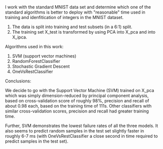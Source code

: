 I work with the standard MNIST data set and determine which one of the standard algorithms is better to deploy with "reasonable"
time used in training and idenfitication of integers in the MNIST dataset. 

1. The data is split into training and test subsets (in a 6:1) split. 
2. The training set X_test is transformed by using PCA into X_pca and into X_ipca. 

Algorithms used in this work:

1. SVM (support vector machines)
2. RandomForestClassifier
3. Stochastic Gradient Descent
4. OneVsRestClassifier

Conclusions:

We decide to go with the Support Vector Machine (SVM) trained on X_pca which was simply dimension-reduced by principal component
analysis, based on cross-validation score of roughly 98%, precision and recall of about 0.98 each, based on the training time
of 111s. Other classifiers with similar cross-validation scores, precision and recall had greater training time.

Further, SVM demonstrates the lowest failure rates of all the three models. It also seems to predict random samples in the test set slightly
faster in roughly 6-7 ms (with OneVsRestClassifier a close second in time required to predict samples in the test set). 
